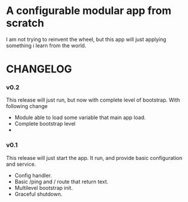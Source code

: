 # A configurable modular app from scratch
I am not trying to reinvent the wheel, but this app will just applying something i learn from the world.

# CHANGELOG
### v0.2

This release will just run, but now with complete level of bootstrap. With following change
- Module able to load some variable that main app load.
- Complete bootstrap level
- 
### v0.1

This release will just start the app. It run, and provide basic configuration and service.
- Config handler.
- Basic /ping and / route that return text.
- Multilevel bootstrap init.
- Graceful shutdown.